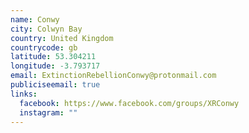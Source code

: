 ```yaml
---
name: Conwy
city: Colwyn Bay
country: United Kingdom
countrycode: gb
latitude: 53.304211
longitude: -3.793717
email: ExtinctionRebellionConwy@protonmail.com
publiciseemail: true
links:
  facebook: https://www.facebook.com/groups/XRConwy
  instagram: ""
---
```

